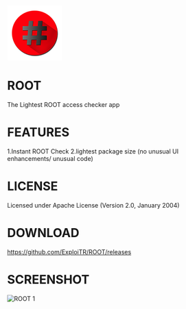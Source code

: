 ![ALT TEXT](https://raw.githubusercontent.com/ExploiTR/ROOT/master/res/drawable/ic_launcher.png)

# ROOT
The Lightest ROOT access checker app

# FEATURES
1.Instant ROOT Check
2.lightest package size (no unusual UI enhancements/ unusual code)

# LICENSE

Licensed under Apache License (Version 2.0, January 2004)

# DOWNLOAD

https://github.com/ExploiTR/ROOT/releases

# SCREENSHOT

![ROOT 1](https://cloud.githubusercontent.com/assets/20724199/22404493/e1a5f20a-e657-11e6-9226-1b07a524ef3f.png)
